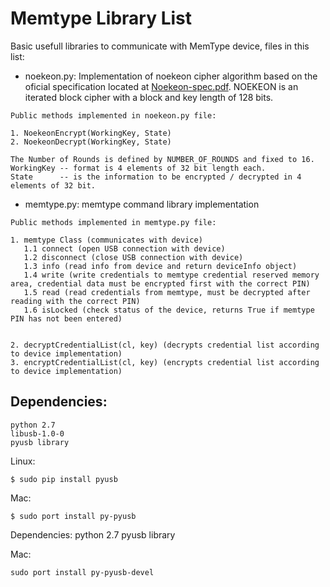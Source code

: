 # Memtype Library List

Basic usefull libraries to communicate with MemType device, files in this list:

 * noekeon.py: Implementation of noekeon cipher algorithm based on the oficial specification located at [Noekeon-spec.pdf](http://gro.noekeon.org/Noekeon-spec.pdf). NOEKEON is an iterated block cipher with a block and key length of 128 bits.

```
Public methods implemented in noekeon.py file:

1. NoekeonEncrypt(WorkingKey, State)
2. NoekeonDecrypt(WorkingKey, State)

The Number of Rounds is defined by NUMBER_OF_ROUNDS and fixed to 16.
WorkingKey -- format is 4 elements of 32 bit length each.
State      -- is the information to be encrypted / decrypted in 4 elements of 32 bit.

```
 * memtype.py: memtype command library implementation

```
Public methods implemented in memtype.py file:

1. memtype Class (communicates with device)
   1.1 connect (open USB connection with device)
   1.2 disconnect (close USB connection with device)
   1.3 info (read info from device and return deviceInfo object)
   1.4 write (write credentials to memtype credential reserved memory area, credential data must be encrypted first with the correct PIN)
   1.5 read (read credentials from memtype, must be decrypted after reading with the correct PIN)
   1.6 isLocked (check status of the device, returns True if memtype PIN has not been entered)


2. decryptCredentialList(cl, key) (decrypts credential list according to device implementation)
3. encryptCredentialList(cl, key) (encrypts credential list according to device implementation)
```

## Dependencies:
```
python 2.7
libusb-1.0-0
pyusb library
```
Linux:
```
$ sudo pip install pyusb
```
Mac:
```
$ sudo port install py-pyusb
```
Dependencies:
python 2.7
pyusb library

Mac:
```
sudo port install py-pyusb-devel
```
